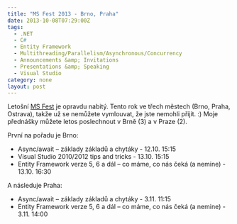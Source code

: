 ```yaml
---
title: "MS Fest 2013 - Brno, Praha"
date: 2013-10-08T07:29:00Z
tags:
  - .NET
  - C#
  - Entity Framework
  - Multithreading/Parallelism/Asynchronous/Concurrency
  - Announcements &amp; Invitations
  - Presentations &amp; Speaking
  - Visual Studio
category: none
layout: post
---
```

Letošní <a href="http://www.ms-fest.cz/">MS Fest</a> je opravdu nabitý. Tento rok ve třech městech (Brno, Praha, Ostrava), takže už se nemůžete vymlouvat, že jste nemohli přijít. :) Moje přednášky můžete letos poslechnout v Brně (3) a v Praze (2).

<!-- excerpt -->

První na pořadu je Brno:
<ul>
	<li>Async/await – základy základů a chytáky - 12.10. 15:15</li>
	<li>Visual Studio 2010/2012 tips and tricks - 13.10. 15:15</li>
	<li>Entity Framework verze 5, 6 a dál – co máme, co nás čeká (a nemine) - 13.10. 16:30</li>
</ul>

A následuje Praha:
<ul>
 <li>Async/await – základy základů a chytáky - 3.11. 11:15</li>
 <li>Entity Framework verze 5, 6 a dál – co máme, co nás čeká (a nemine) - 3.11. 14:00</li>
</ul>
